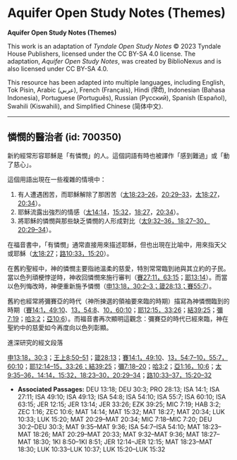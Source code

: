 # Aquifer Open Study Notes (Themes)

**Aquifer Open Study Notes (Themes)**

This work is an adaptation of *Tyndale Open Study Notes* © 2023 Tyndale House Publishers, licensed under the CC BY\-SA 4\.0 license. The adaptation, *Aquifer Open Study Notes*, was created by BiblioNexus and is also licensed under CC BY\-SA 4\.0\.

This resource has been adapted into multiple languages, including English, Tok Pisin, Arabic (عربي), French (Français), Hindi (हिंदी), Indonesian (Bahasa Indonesia), Portuguese (Português), Russian (Русский), Spanish (Español), Swahili (Kiswahili), and Simplified Chinese (简体中文).



--------------------------------

## 憐憫的醫治者 (id: 700350)

新約經常形容耶穌是「有憐憫」的人。這個詞語有時也被譯作「感到難過」或「動了慈心」。

這個用語出現在一些複雜的情境中：

1. 有人遭遇困苦，而耶穌解除了那困苦（[太18:23–26](https://ref.ly/Matt18:23-Matt18:26)，[20:29–33](https://ref.ly/Matt20:29-Matt20:33)，[太18:27](https://ref.ly/Matt18:27)，[20:34](https://ref.ly/Matt20:34)）。
2. 耶穌流露出強烈的情感（[太14:14](https://ref.ly/Matt14:14)，[15:32](https://ref.ly/Matt15:32)，[18:27](https://ref.ly/Matt18:27)，[20:34](https://ref.ly/Matt20:34)）。
3. 將耶穌的憐憫與那些缺乏憐憫的人形成對比（[太9:32–36，](https://ref.ly/Matt9:32-Matt9:36)[18:27–30，](https://ref.ly/Matt18:27-Matt18:30)[20:29–34](https://ref.ly/Matt20:29-Matt20:34)）。

在福音書中，「有憐憫」通常直接用來描述耶穌，但也出現在比喻中，用來指天父或耶穌（[太18:27](https://ref.ly/Matt18:27)；[路10:33，](https://ref.ly/Luke10:33)[15:20](https://ref.ly/Luke15:20)）。

在舊約聖經中，神的憐憫主要指祂溫柔的慈愛，特別常常臨到祂與其立約的子民。當以色列頑梗悖逆時，神收回憐憫來施行審判（[賽27:11，](https://ref.ly/Isa27:11)[63:15](https://ref.ly/Isa63:15)；[耶13:14](https://ref.ly/Jer13:14)）。而當以色列悔改時，神便重新施予憐憫（[申13:18，](https://ref.ly/Deut13:18)[30:2–3；](https://ref.ly/Deut30:2-Deut30:3)[箴28:13；](https://ref.ly/Prov28:13)[賽55:7](https://ref.ly/Isa55:7)）。

舊約也經常將彌賽亞的時代（神所揀選的領袖要來臨的時期）描寫為神憐憫臨到的時期（[賽14:1，](https://ref.ly/Isa14:1)[49:10](https://ref.ly/Isa49:10)、[13，](https://ref.ly/Isa49:13)[54:8](https://ref.ly/Isa54:8)、[10，](https://ref.ly/Isa54:10)[60:10](https://ref.ly/Isa60:10)；[耶12:15，](https://ref.ly/Jer12:15)[33:26](https://ref.ly/Jer33:26)；[結39:25](https://ref.ly/Ezek39:25)；[彌7:19](https://ref.ly/Mic7:19)；[哈3:2](https://ref.ly/Hab3:2)；[亞10:6](https://ref.ly/Zech10:6)）。而福音書再次顯明這觀念：彌賽亞的時代已經來臨，神在聖約中的慈愛如今再度向以色列彰顯。

進深研究的經文段落

[申13:18，](https://ref.ly/Deut13:18)[30:3](https://ref.ly/Deut30:3)；[王上8:50–51](https://ref.ly/1Kgs8:50-1Kgs8:51)；[箴28:13](https://ref.ly/Prov28:13)；[賽14:1，](https://ref.ly/Isa14:1)[49:10](https://ref.ly/Isa49:10)、[13，](https://ref.ly/Isa49:13)[54:7–10，](https://ref.ly/Isa54:7-Isa54:10)[55:7，](https://ref.ly/Isa55:7)[60:10](https://ref.ly/Isa60:10)；[耶12:14–15，](https://ref.ly/Jer12:14-Jer12:15)[33:26；](https://ref.ly/Jer33:26)[結39:25](https://ref.ly/Ezek39:25)；[彌7:18–20](https://ref.ly/Mic7:18-Mic7:20)；[哈3:2](https://ref.ly/Hab3:2)；[亞1:16，](https://ref.ly/Zech1:16)[10:6](https://ref.ly/Zech10:6)；[太9:35–36，](https://ref.ly/Matt9:35-Matt9:36)[14:14，](https://ref.ly/Matt14:14)[15:32，](https://ref.ly/Matt15:32)[18:23–30，](https://ref.ly/Matt18:23-Matt18:30)[20:29–34](https://ref.ly/Matt20:29-Matt20:34)；[路10:33–37，](https://ref.ly/Luke10:33-Luke10:37)[15:20–32](https://ref.ly/Luke15:20-Luke15:32)

* **Associated Passages:** DEU 13:18; DEU 30:3; PRO 28:13; ISA 14:1; ISA 27:11; ISA 49:10; ISA 49:13; ISA 54:8; ISA 54:10; ISA 55:7; ISA 60:10; ISA 63:15; JER 12:15; JER 13:14; JER 33:26; EZK 39:25; MIC 7:19; HAB 3:2; ZEC 1:16; ZEC 10:6; MAT 14:14; MAT 15:32; MAT 18:27; MAT 20:34; LUK 10:33; LUK 15:20; MAT 20:29–MAT 20:34; MIC 7:18–MIC 7:20; DEU 30:2–DEU 30:3; MAT 9:35–MAT 9:36; ISA 54:7–ISA 54:10; MAT 18:23–MAT 18:26; MAT 20:29–MAT 20:33; MAT 9:32–MAT 9:36; MAT 18:27–MAT 18:30; 1KI 8:50–1KI 8:51; JER 12:14–JER 12:15; MAT 18:23–MAT 18:30; LUK 10:33–LUK 10:37; LUK 15:20–LUK 15:32

